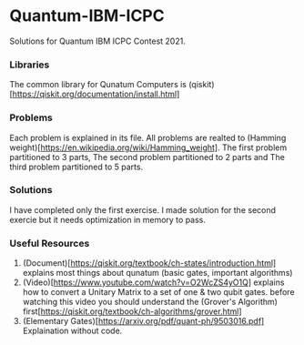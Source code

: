 # Quantum-IBM-ICPC
Solutions for Quantum IBM ICPC Contest 2021.

### Libraries
The common library for Qunatum Computers is (qiskit)[https://qiskit.org/documentation/install.html] 

### Problems
Each problem is explained in its file. All problems are realted to (Hamming weight)[https://en.wikipedia.org/wiki/Hamming_weight]. The first problem partitioned to 3 parts, The second problem partitioned to 2 parts and The third problem partitioned to 5 parts.

### Solutions
I have completed only the first exercise. I made solution for the second exercie but it needs optimization in memory to pass.

### Useful Resources
1. (Document)[https://qiskit.org/textbook/ch-states/introduction.html] explains most things about qunatum (basic gates, important algorithms)
2. (Video)[https://www.youtube.com/watch?v=O2WcZS4yO1Q] explains how to convert a Unitary Matrix to a set of one & two qubit gates. before watching this video you should understand the (Grover's Algorithm) first[https://qiskit.org/textbook/ch-algorithms/grover.html]
3. (Elementary Gates)[https://arxiv.org/pdf/quant-ph/9503016.pdf] Explaination without code.
 